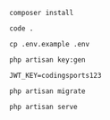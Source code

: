```@php
composer install
```

```@php
code .
```

```@php
cp .env.example .env
```

```@php
php artisan key:gen
```

```@php
JWT_KEY=codingsports123
```

```@php
php artisan migrate
```

```@php
php artisan serve
```
